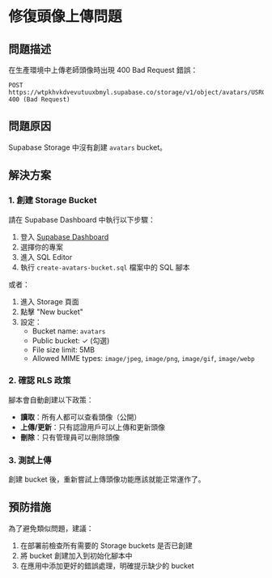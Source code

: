 # 修復頭像上傳問題

## 問題描述
在生產環境中上傳老師頭像時出現 400 Bad Request 錯誤：
```
POST https://wtpkhvkdvevutuuxbmyl.supabase.co/storage/v1/object/avatars/USR005.png 400 (Bad Request)
```

## 問題原因
Supabase Storage 中沒有創建 `avatars` bucket。

## 解決方案

### 1. 創建 Storage Bucket
請在 Supabase Dashboard 中執行以下步驟：

1. 登入 [Supabase Dashboard](https://supabase.com/dashboard)
2. 選擇你的專案
3. 進入 SQL Editor
4. 執行 `create-avatars-bucket.sql` 檔案中的 SQL 腳本

或者：

1. 進入 Storage 頁面
2. 點擊 "New bucket"
3. 設定：
   - Bucket name: `avatars`
   - Public bucket: ✓ (勾選)
   - File size limit: 5MB
   - Allowed MIME types: `image/jpeg`, `image/png`, `image/gif`, `image/webp`

### 2. 確認 RLS 政策
腳本會自動創建以下政策：
- **讀取**：所有人都可以查看頭像（公開）
- **上傳/更新**：只有認證用戶可以上傳和更新頭像
- **刪除**：只有管理員可以刪除頭像

### 3. 測試上傳
創建 bucket 後，重新嘗試上傳頭像功能應該就能正常運作了。

## 預防措施
為了避免類似問題，建議：
1. 在部署前檢查所有需要的 Storage buckets 是否已創建
2. 將 bucket 創建加入到初始化腳本中
3. 在應用中添加更好的錯誤處理，明確提示缺少的 bucket